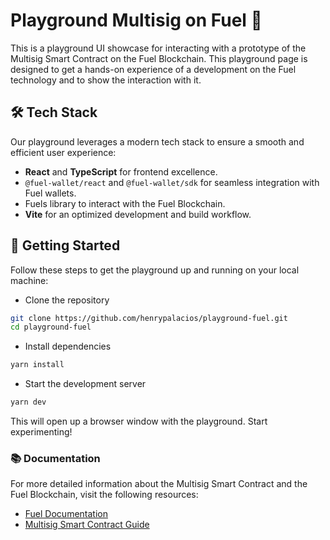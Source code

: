 # Playground Multisig on Fuel 👜
This is a playground UI showcase for interacting with a prototype of the Multisig Smart Contract on the Fuel Blockchain. This playground page is designed to get a hands-on experience of a development on the Fuel technology and to show the interaction with it.

## 🛠️ Tech Stack
Our playground leverages a modern tech stack to ensure a smooth and efficient user experience:

- **React** and **TypeScript** for frontend excellence.
- `@fuel-wallet/react` and `@fuel-wallet/sdk` for seamless integration with Fuel wallets.
- Fuels library to interact with the Fuel Blockchain.
- **Vite** for an optimized development and build workflow.

## 🚀 Getting Started
Follow these steps to get the playground up and running on your local machine:

- Clone the repository
```bash
git clone https://github.com/henrypalacios/playground-fuel.git
cd playground-fuel
```
- Install dependencies
```bash
yarn install
```

- Start the development server
```bash
yarn dev
```

This will open up a browser window with the playground. Start experimenting!

### 📚 Documentation
For more detailed information about the Multisig Smart Contract and the Fuel Blockchain, visit the following resources:

- [Fuel Documentation](https://docs.fuel.network/)
- [Multisig Smart Contract Guide](https://wallet.fuel.network/docs/dev/getting-started/)
